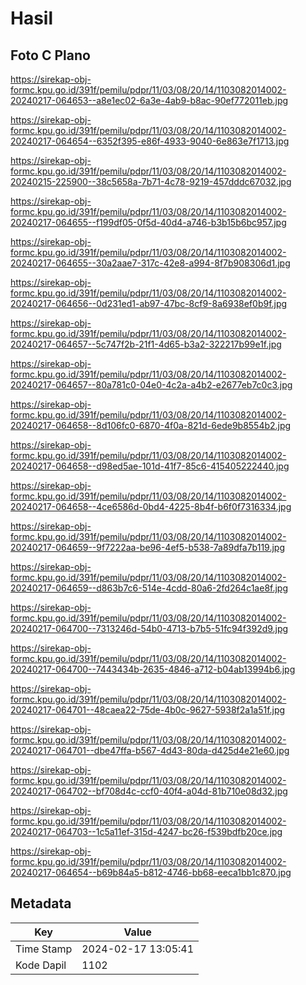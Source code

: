 # Hasil

## Foto C Plano

https://sirekap-obj-formc.kpu.go.id/391f/pemilu/pdpr/11/03/08/20/14/1103082014002-20240217-064653--a8e1ec02-6a3e-4ab9-b8ac-90ef772011eb.jpg

https://sirekap-obj-formc.kpu.go.id/391f/pemilu/pdpr/11/03/08/20/14/1103082014002-20240217-064654--6352f395-e86f-4933-9040-6e863e7f1713.jpg

https://sirekap-obj-formc.kpu.go.id/391f/pemilu/pdpr/11/03/08/20/14/1103082014002-20240215-225900--38c5658a-7b71-4c78-9219-457dddc67032.jpg

https://sirekap-obj-formc.kpu.go.id/391f/pemilu/pdpr/11/03/08/20/14/1103082014002-20240217-064655--f199df05-0f5d-40d4-a746-b3b15b6bc957.jpg

https://sirekap-obj-formc.kpu.go.id/391f/pemilu/pdpr/11/03/08/20/14/1103082014002-20240217-064655--30a2aae7-317c-42e8-a994-8f7b908306d1.jpg

https://sirekap-obj-formc.kpu.go.id/391f/pemilu/pdpr/11/03/08/20/14/1103082014002-20240217-064656--0d231ed1-ab97-47bc-8cf9-8a6938ef0b9f.jpg

https://sirekap-obj-formc.kpu.go.id/391f/pemilu/pdpr/11/03/08/20/14/1103082014002-20240217-064657--5c747f2b-21f1-4d65-b3a2-322217b99e1f.jpg

https://sirekap-obj-formc.kpu.go.id/391f/pemilu/pdpr/11/03/08/20/14/1103082014002-20240217-064657--80a781c0-04e0-4c2a-a4b2-e2677eb7c0c3.jpg

https://sirekap-obj-formc.kpu.go.id/391f/pemilu/pdpr/11/03/08/20/14/1103082014002-20240217-064658--8d106fc0-6870-4f0a-821d-6ede9b8554b2.jpg

https://sirekap-obj-formc.kpu.go.id/391f/pemilu/pdpr/11/03/08/20/14/1103082014002-20240217-064658--d98ed5ae-101d-41f7-85c6-415405222440.jpg

https://sirekap-obj-formc.kpu.go.id/391f/pemilu/pdpr/11/03/08/20/14/1103082014002-20240217-064658--4ce6586d-0bd4-4225-8b4f-b6f0f7316334.jpg

https://sirekap-obj-formc.kpu.go.id/391f/pemilu/pdpr/11/03/08/20/14/1103082014002-20240217-064659--9f7222aa-be96-4ef5-b538-7a89dfa7b119.jpg

https://sirekap-obj-formc.kpu.go.id/391f/pemilu/pdpr/11/03/08/20/14/1103082014002-20240217-064659--d863b7c6-514e-4cdd-80a6-2fd264c1ae8f.jpg

https://sirekap-obj-formc.kpu.go.id/391f/pemilu/pdpr/11/03/08/20/14/1103082014002-20240217-064700--7313246d-54b0-4713-b7b5-51fc94f392d9.jpg

https://sirekap-obj-formc.kpu.go.id/391f/pemilu/pdpr/11/03/08/20/14/1103082014002-20240217-064700--7443434b-2635-4846-a712-b04ab13994b6.jpg

https://sirekap-obj-formc.kpu.go.id/391f/pemilu/pdpr/11/03/08/20/14/1103082014002-20240217-064701--48caea22-75de-4b0c-9627-5938f2a1a51f.jpg

https://sirekap-obj-formc.kpu.go.id/391f/pemilu/pdpr/11/03/08/20/14/1103082014002-20240217-064701--dbe47ffa-b567-4d43-80da-d425d4e21e60.jpg

https://sirekap-obj-formc.kpu.go.id/391f/pemilu/pdpr/11/03/08/20/14/1103082014002-20240217-064702--bf708d4c-ccf0-40f4-a04d-81b710e08d32.jpg

https://sirekap-obj-formc.kpu.go.id/391f/pemilu/pdpr/11/03/08/20/14/1103082014002-20240217-064703--1c5a11ef-315d-4247-bc26-f539bdfb20ce.jpg

https://sirekap-obj-formc.kpu.go.id/391f/pemilu/pdpr/11/03/08/20/14/1103082014002-20240217-064654--b69b84a5-b812-4746-bb68-eeca1bb1c870.jpg


## Metadata

| Key        | Value               |
| ---------- | ------------------- |
| Time Stamp | 2024-02-17 13:05:41 |
| Kode Dapil | 1102                |



